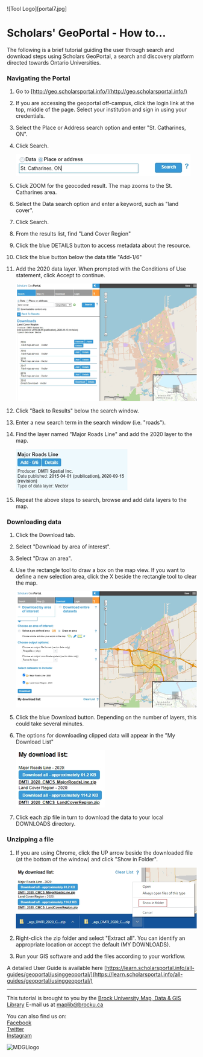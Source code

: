 ![Tool Logo][portal7.jpg]


# Scholars' GeoPortal - How to...
The following is a brief tutorial guiding the user through search and download steps using Scholars GeoPortal, a search and discovery platform directed towards Ontario Universities.

### Navigating the Portal
1. Go to [http://geo.scholarsportal.info/](http://geo.scholarsportal.info/)
2. If you are accessing the geoportal off-campus, click the login link at the top, middle of the page. Select your institution and sign in using your credentials.
3. Select the Place or Address search option and enter "St. Catharines, ON".
4. Click Search.

    ![search](portal1.jpg)

5. Click ZOOM for the geocoded result. The map zooms to the St. Catharines area.
6. Select the Data search option and enter a keyword, such as "land cover".
7. Click Search.
8. From the results list, find "Land Cover Region"
9. Click the blue DETAILS button to access metadata about the resource. 
10. Click the blue button below the data title "Add-1/6"
11. Add the 2020 data layer. When prompted with the Conditions of Use statement, click Accept to continue.

    ![data layer](portal2.jpg)  
    
12. Click "Back to Results" below the search window.
13. Enter a new search term in the search window (i.e. "roads").
14. Find the layer named "Major Roads Line" and add the 2020 layer to the map.

    ![roads](portal3.jpg)  
    
15. Repeat the above steps to search, browse and add data layers to the map.


### Downloading data

1. Click the Download tab.
2. Select "Download by area of interest".
3. Select "Draw an area".
4. Use the rectangle tool to draw a box on the map view. If you want to define a new selection area, click the X beside the rectangle tool to clear the map.

    ![download](portal4.jpg)
    
5. Click the blue Download button. Depending on the number of layers, this could take several minutes.
6. The options for downloading clipped data will appear in the "My Download List"

    ![download2](portal5.jpg)
    
7. Click each zip file in turn to download the data to your local DOWNLOADS directory.

### Unzipping a file

1. If you are using Chrome, click the UP arrow beside the downloaded file (at the bottom of the window) and click "Show in Folder".
 
     ![unzip](portal6.jpg)
     
2. Right-click the zip folder and select "Extract all". You can identify an appropriate location or accept the default (MY DOWNLOADS).
3. Run your GIS software and add the files according to your workflow.

A detailed User Guide is available here [https://learn.scholarsportal.info/all-guides/geoportal/usinggeoportal/](https://learn.scholarsportal.info/all-guides/geoportal/usinggeoportal/)

---
  
 
This tutorial is brought to you by the [Brock University Map, Data & GIS Library](https://brocku.ca/library/mdgl/)  E-mail us at [maplib@brocku.ca](mailto:maplib@brocku.ca)
  
You can also find us on:  
[Facebook](https://www.facebook.com/Brock-University-Map-Data-GIS-Library-107927255178257)  
[Twitter](https://twitter.com/BrockU_MDGL)  
[Instagram](https://www.instagram.com/brockmdgl/)   
 











<!--- Please use reference style images so that it is easier to update pictures later --->

![MDGLlogo](MDGL_logo_sm.jpg)
